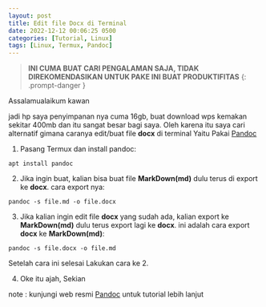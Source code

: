```yaml
---
layout: post
title: Edit file Docx di Terminal
date: 2022-12-12 00:06:25 0500
categories: [Tutorial, Linux]
tags: [Linux, Termux, Pandoc]
---
```


> **INI CUMA BUAT CARI PENGALAMAN SAJA, TIDAK DIREKOMENDASIKAN UNTUK PAKE INI BUAT PRODUKTIFITAS**
> {: .prompt-danger }

Assalamualaikum kawan

jadi hp saya penyimpanan nya cuma 16gb, buat download wps kemakan sekitar 400mb dan itu sangat
besar bagi saya. Oleh karena itu saya cari alternatif gimana caranya edit/buat file **docx** di
terminal Yaitu Pakai [Pandoc](https://pandoc.org/)

1. Pasang Termux dan install pandoc:

```terminal
apt install pandoc
```

2. Jika ingin buat,
   kalian bisa buat file **MarkDown(md)** dulu terus di export ke **docx**. cara export nya:

```terminal
pandoc -s file.md -o file.docx
```

3. Jika kalian ingin edit file **docx** yang sudah ada, kalian export ke **MarkDown(md)** dulu terus export lagi ke **docx**.
   ini adalah cara export **docx** ke **MarkDown(md)**:

```terminal
pandoc -s file.docx -o file.md
```

Setelah cara ini selesai Lakukan cara ke 2.

4. Oke itu ajah, Sekian

note : kunjungi web resmi [Pandoc](https://pandoc.org/) untuk tutorial lebih lanjut

